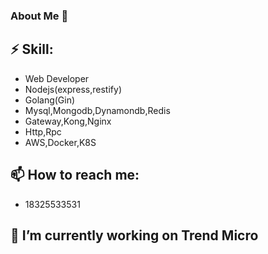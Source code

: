 ### About Me 👋

<!--
**yuhangwu97/yuhangwu97** is a ✨ _special_ ✨ repository because its `README.md` (this file) appears on your GitHub profile.

Here are some ideas to get you started:

- 🔭 I’m currently working on ...
- 🌱 I’m currently learning ...
- 👯 I’m looking to collaborate on ...
- 🤔 I’m looking for help with ...
- 💬 Ask me about ...
- 📫 How to reach me: ...
- 😄 Pronouns: ...
- ⚡ Fun fact: ...
-->
## ⚡ Skill:
- Web Developer
- Nodejs(express,restify)
- Golang(Gin)
- Mysql,Mongodb,Dynamondb,Redis
- Gateway,Kong,Nginx
- Http,Rpc
- AWS,Docker,K8S

## 📫 How to reach me:
- 18325533531

## 🔭 I’m currently working on Trend Micro

  
